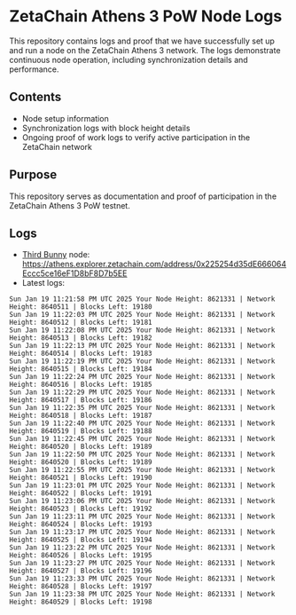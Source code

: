 # ZetaChain Athens 3 PoW Node Logs
This repository contains logs and proof that we have successfully set up and run a node on the ZetaChain Athens 3 network. The logs demonstrate continuous node operation, including synchronization details and performance.

## Contents
- Node setup information
- Synchronization logs with block height details
- Ongoing proof of work logs to verify active participation in the ZetaChain network

## Purpose
This repository serves as documentation and proof of participation in the ZetaChain Athens 3 PoW testnet.

## Logs

- [Third Bunny](https://thirdbunny.xyz/) node: https://athens.explorer.zetachain.com/address/0x225254d35dE666064Eccc5ce16eF1D8bF8D7b5EE
- Latest logs:
```
Sun Jan 19 11:21:58 PM UTC 2025 Your Node Height: 8621331 | Network Height: 8640511 | Blocks Left: 19180
Sun Jan 19 11:22:03 PM UTC 2025 Your Node Height: 8621331 | Network Height: 8640512 | Blocks Left: 19181
Sun Jan 19 11:22:08 PM UTC 2025 Your Node Height: 8621331 | Network Height: 8640513 | Blocks Left: 19182
Sun Jan 19 11:22:13 PM UTC 2025 Your Node Height: 8621331 | Network Height: 8640514 | Blocks Left: 19183
Sun Jan 19 11:22:19 PM UTC 2025 Your Node Height: 8621331 | Network Height: 8640515 | Blocks Left: 19184
Sun Jan 19 11:22:24 PM UTC 2025 Your Node Height: 8621331 | Network Height: 8640516 | Blocks Left: 19185
Sun Jan 19 11:22:29 PM UTC 2025 Your Node Height: 8621331 | Network Height: 8640517 | Blocks Left: 19186
Sun Jan 19 11:22:35 PM UTC 2025 Your Node Height: 8621331 | Network Height: 8640518 | Blocks Left: 19187
Sun Jan 19 11:22:40 PM UTC 2025 Your Node Height: 8621331 | Network Height: 8640519 | Blocks Left: 19188
Sun Jan 19 11:22:45 PM UTC 2025 Your Node Height: 8621331 | Network Height: 8640520 | Blocks Left: 19189
Sun Jan 19 11:22:50 PM UTC 2025 Your Node Height: 8621331 | Network Height: 8640520 | Blocks Left: 19189
Sun Jan 19 11:22:55 PM UTC 2025 Your Node Height: 8621331 | Network Height: 8640521 | Blocks Left: 19190
Sun Jan 19 11:23:01 PM UTC 2025 Your Node Height: 8621331 | Network Height: 8640522 | Blocks Left: 19191
Sun Jan 19 11:23:06 PM UTC 2025 Your Node Height: 8621331 | Network Height: 8640523 | Blocks Left: 19192
Sun Jan 19 11:23:11 PM UTC 2025 Your Node Height: 8621331 | Network Height: 8640524 | Blocks Left: 19193
Sun Jan 19 11:23:17 PM UTC 2025 Your Node Height: 8621331 | Network Height: 8640525 | Blocks Left: 19194
Sun Jan 19 11:23:22 PM UTC 2025 Your Node Height: 8621331 | Network Height: 8640526 | Blocks Left: 19195
Sun Jan 19 11:23:27 PM UTC 2025 Your Node Height: 8621331 | Network Height: 8640527 | Blocks Left: 19196
Sun Jan 19 11:23:33 PM UTC 2025 Your Node Height: 8621331 | Network Height: 8640528 | Blocks Left: 19197
Sun Jan 19 11:23:38 PM UTC 2025 Your Node Height: 8621331 | Network Height: 8640529 | Blocks Left: 19198
```

